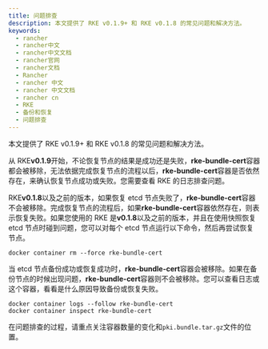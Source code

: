 ```yaml
---
title: 问题排查
description: 本文提供了 RKE v0.1.9+ 和 RKE v0.1.8 的常见问题和解决方法。
keywords:
  - rancher
  - rancher中文
  - rancher中文文档
  - rancher官网
  - rancher文档
  - Rancher
  - rancher 中文
  - rancher 中文文档
  - rancher cn
  - RKE
  - 备份和恢复
  - 问题排查
---
```


本文提供了 RKE v0.1.9+ 和 RKE v0.1.8 的常见问题和解决方法。

从 RKE**v0.1.9**开始，不论恢复节点的结果是成功还是失败，**rke-bundle-cert**容器都会被移除，无法依据完成恢复节点的流程以后，**rke-bundle-cert**容器是否依然存在，来确认恢复节点成功或失败。您需要查看 RKE 的日志排查问题。

RKE**v0.1.8**以及之前的版本，如果恢复 etcd 节点失败了，**rke-bundle-cert**容器不会被移除。完成恢复节点的流程后，如果**rke-bundle-cert**容器依然存在，则表示恢复失败。如果您使用的 RKE 是**v0.1.8**以及之前的版本，并且在使用快照恢复 etcd 节点时碰到问题，您可以对每个 etcd 节点运行以下命令，然后再尝试恢复节点。

```shell
docker container rm --force rke-bundle-cert
```

当 etcd 节点备份成功或恢复成功时，**rke-bundle-cert**容器会被移除。如果在备份节点的时候出现问题，**rke-bundle-cert**容器则不会被移除。您可以查看日志或这个容器，看看是什么原因导致备份或恢复失败。

```shell
docker container logs --follow rke-bundle-cert
docker container inspect rke-bundle-cert
```

在问题排查的过程，请重点关注容器数量的变化和`pki.bundle.tar.gz`文件的位置。
